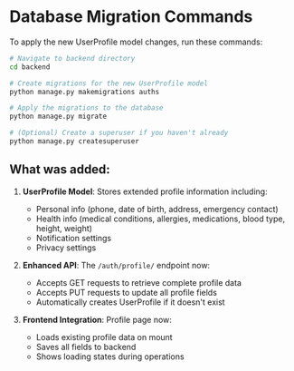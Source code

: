 # Database Migration Commands

To apply the new UserProfile model changes, run these commands:

```bash
# Navigate to backend directory
cd backend

# Create migrations for the new UserProfile model
python manage.py makemigrations auths

# Apply the migrations to the database
python manage.py migrate

# (Optional) Create a superuser if you haven't already
python manage.py createsuperuser
```

## What was added:

1. **UserProfile Model**: Stores extended profile information including:
   - Personal info (phone, date of birth, address, emergency contact)
   - Health info (medical conditions, allergies, medications, blood type, height, weight)
   - Notification settings
   - Privacy settings

2. **Enhanced API**: The `/auth/profile/` endpoint now:
   - Accepts GET requests to retrieve complete profile data
   - Accepts PUT requests to update all profile fields
   - Automatically creates UserProfile if it doesn't exist

3. **Frontend Integration**: Profile page now:
   - Loads existing profile data on mount
   - Saves all fields to backend
   - Shows loading states during operations
